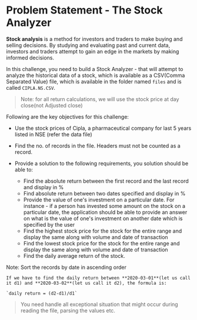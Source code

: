 # Problem Statement - The Stock Analyzer

**Stock analysis** is a method for investors and traders to make buying and selling decisions. By studying and 
evaluating past and current data, investors and traders attempt to gain an edge in the markets by making informed 
decisions.

In this challenge, you need to build a Stock Analyzer - that will attempt to analyze the historical data of a stock, which is available as a CSV(Comma 
Separated Value) file, which is available in the folder named `files` and is called `CIPLA.NS.CSV`.

> Note: for all return calculations, we will use the stock price at day close(not Adjusted close)

Following are the key objectives for this challenge:

- Use the stock prices of Cipla, a pharmaceutical company for last 5 years listed in NSE (refer the data file)

- Find the no. of records in the file. Headers must not be counted as a record.

- Provide a solution to the following requirements, you solution should be able to:
    - Find the absolute return between the first record and the last record and display in %
    - Find absolute return between two dates specified and display in %
    - Provide the value of one's investment on a particular date. For instance - if a person has invested some amount on the stock on a particular date, the application should be able to provide an answer on what is the value of one's investment on another date which is specified by the user
    - Find the highest stock price for the stock for the entire range and display the same along with volume and date of transaction
    - Find the lowest stock price for the stock for the entire range and display the same along with volume and date of transaction
    - Find the daily average return of the stock. 

Note: Sort the records by date in ascending order

    If we have to find the daily return between **2020-03-01**(let us call it d1) and **2020-03-02**(let us call it d2), the formula is:
	
	`daily return = (d2-d1)/d1`


> You need handle all exceptional situation that might occur during reading the file,
> parsing the values etc.